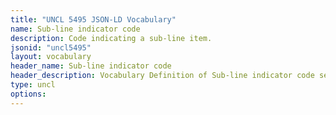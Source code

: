 ```yaml
---
title: "UNCL 5495 JSON-LD Vocabulary"
name: Sub-line indicator code
description: Code indicating a sub-line item.
jsonid: "uncl5495"
layout: vocabulary
header_name: Sub-line indicator code
header_description: Vocabulary Definition of Sub-line indicator code semantics in HTML format. JSON-LD format is available at [uncl5495.jsonld](/vocabulary/uncl5495.jsonld)
type: uncl
options:
---
```

